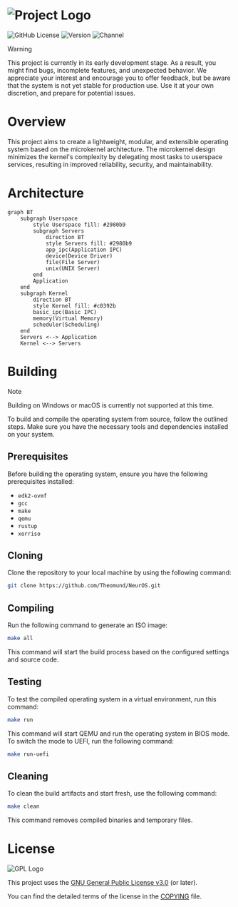 <!--
  NeurOS - Hobbyist operating system written in Rust.
  Copyright (C) 2024 Theomund

  This program is free software: you can redistribute it and/or modify
  it under the terms of the GNU General Public License as published by
  the Free Software Foundation, either version 3 of the License, or
  (at your option) any later version.

  This program is distributed in the hope that it will be useful,
  but WITHOUT ANY WARRANTY; without even the implied warranty of
  MERCHANTABILITY or FITNESS FOR A PARTICULAR PURPOSE. See the
  GNU General Public License for more details.

  You should have received a copy of the GNU General Public License
  along with this program. If not, see <https://www.gnu.org/licenses/>.
-->

# ![Project Logo](https://github.com/Theomund/NeurOS/assets/34360334/7b2e911a-429b-4d44-a4bb-131a8037cb97)

![GitHub License](https://img.shields.io/github/license/Theomund/NeurOS?style=for-the-badge)
![Version](https://img.shields.io/badge/dynamic/toml?url=https%3A%2F%2Fraw.githubusercontent.com%2FTheomund%2FNeurOS%2Fmain%2Fkernel%2FCargo.toml&query=package.version&style=for-the-badge&label=version)
![Channel](https://img.shields.io/badge/dynamic/toml?url=https%3A%2F%2Fraw.githubusercontent.com%2FTheomund%2FNeurOS%2Fmain%2Fkernel%2Frust-toolchain.toml&query=toolchain.channel&style=for-the-badge&logo=rust&label=toolchain)

> [!WARNING]
> This project is currently in its early development stage. As a result, you
> might find bugs, incomplete features, and unexpected behavior. We appreciate
> your interest and encourage you to offer feedback, but be aware that the
> system is not yet stable for production use. Use it at your own discretion,
> and prepare for potential issues.

# Overview

This project aims to create a lightweight, modular, and extensible operating
system based on the microkernel architecture. The microkernel design minimizes
the kernel's complexity by delegating most tasks to userspace services,
resulting in improved reliability, security, and maintainability.

# Architecture

```mermaid
graph BT
    subgraph Userspace
        style Userspace fill: #2980b9
        subgraph Servers
            direction BT
            style Servers fill: #2980b9
            app_ipc(Application IPC)
            device(Device Driver)
            file(File Server)
            unix(UNIX Server)
        end
        Application
    end
    subgraph Kernel
        direction BT
        style Kernel fill: #c0392b
        basic_ipc(Basic IPC)
        memory(Virtual Memory)
        scheduler(Scheduling)
    end
    Servers <--> Application
    Kernel <--> Servers
```

# Building

> [!NOTE]
> Building on Windows or macOS is currently not supported at this time.

To build and compile the operating system from source, follow the outlined
steps. Make sure you have the necessary tools and dependencies installed on
your system.

## Prerequisites

Before building the operating system, ensure you have the following prerequisites installed:

* `edk2-ovmf`
* `gcc`
* `make`
* `qemu`
* `rustup`
* `xorriso`

## Cloning

Clone the repository to your local machine by using the following command:

```bash
git clone https://github.com/Theomund/NeurOS.git
```

## Compiling

Run the following command to generate an ISO image:

```bash
make all
```

This command will start the build process based on the configured settings
and source code.

## Testing

To test the compiled operating system in a virtual environment, run this
command:

```bash
make run
```

This command will start QEMU and run the operating system in BIOS mode. To
switch the mode to UEFI, run the following command:

```bash
make run-uefi
```

## Cleaning

To clean the build artifacts and start fresh, use the following command:

```bash
make clean 
```

This command removes compiled binaries and temporary files.

# License

![GPL Logo](https://www.gnu.org/graphics/gplv3-with-text-136x68.png)

This project uses the [GNU General Public License v3.0](COPYING) (or later).

You can find the detailed terms of the license in the [COPYING](COPYING) file.
